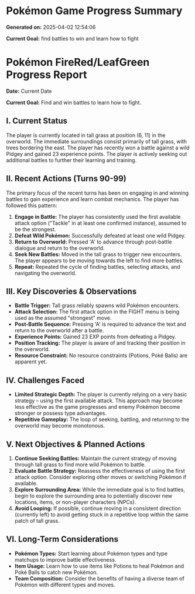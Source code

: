# Pokémon Game Progress Summary

**Generated on:** 2025-04-02 12:54:06

**Current Goal:** find battles to win and learn how to fight

# Pokémon FireRed/LeafGreen Progress Report

**Date:** Current Date

**Current Goal:** Find and win battles to learn how to fight.

## I. Current Status

The player is currently located in tall grass at position (6, 11) in the overworld. The immediate surroundings consist primarily of tall grass, with trees bordering the east. The player has recently won a battle against a wild Pidgey and gained 23 experience points. The player is actively seeking out additional battles to further their learning and training.

## II. Recent Actions (Turns 90-99)

The primary focus of the recent turns has been on engaging in and winning battles to gain experience and learn combat mechanics. The player has followed this pattern:

1.  **Engage in Battle:** The player has consistently used the first available attack option ("Tackle" in at least one confirmed instance), assumed to be the strongest.
2.  **Defeat Wild Pokémon:** Successfully defeated at least one wild Pidgey.
3.  **Return to Overworld:** Pressed 'A' to advance through post-battle dialogue and return to the overworld.
4.  **Seek New Battles:** Moved in the tall grass to trigger new encounters. The player appears to be moving towards the left to find more battles.
5.  **Repeat:** Repeated the cycle of finding battles, selecting attacks, and navigating the overworld.

## III. Key Discoveries & Observations

*   **Battle Trigger:** Tall grass reliably spawns wild Pokémon encounters.
*   **Attack Selection:** The first attack option in the FIGHT menu is being used as the assumed "strongest" move.
*   **Post-Battle Sequence:** Pressing 'A' is required to advance the text and return to the overworld after a battle.
*   **Experience Points:** Gained 23 EXP points from defeating a Pidgey.
*   **Position Tracking:** The player is aware of and tracking their position in the overworld.
*   **Resource Constraint:** No resource constraints (Potions, Poké Balls) are apparent yet.

## IV. Challenges Faced

*   **Limited Strategic Depth:** The player is currently relying on a very basic strategy – using the first available attack. This approach may become less effective as the game progresses and enemy Pokémon become stronger or possess type advantages.
*   **Repetitive Gameplay:** The loop of seeking, battling, and returning to the overworld may become monotonous.

## V. Next Objectives & Planned Actions

1.  **Continue Seeking Battles:** Maintain the current strategy of moving through tall grass to find more wild Pokémon to battle.
2.  **Evaluate Battle Strategy:** Reassess the effectiveness of using the first attack option. Consider exploring other moves or switching Pokémon if available.
3.  **Explore Surrounding Area:** While the immediate goal is to find battles, begin to explore the surrounding area to potentially discover new locations, items, or non-player characters (NPCs).
4. **Avoid Looping:** If possible, continue moving in a consistent direction (currently left) to avoid getting stuck in a repetitive loop within the same patch of tall grass.

## VI. Long-Term Considerations

*   **Pokémon Types:** Start learning about Pokémon types and type matchups to improve battle effectiveness.
*   **Item Usage:** Learn how to use items like Potions to heal Pokémon and Poké Balls to catch new Pokémon.
*   **Team Composition:** Consider the benefits of having a diverse team of Pokémon with different types and moves.

